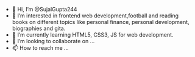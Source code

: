 - 👋 Hi, I’m @SujalGupta244
- 👀 I’m interested in frontend web development,football and reading books on different topics like personal finance, personal development, biographies and gita.
- 🌱 I’m currently learning HTML5, CSS3, JS for web development.
- 💞️ I’m looking to collaborate on ...
- 📫 How to reach me ...

<!---
SujalGupta244/SujalGupta244 is a ✨ special ✨ repository because its `README.md` (this file) appears on your GitHub profile.
You can click the Preview link to take a look at your changes.
--->
